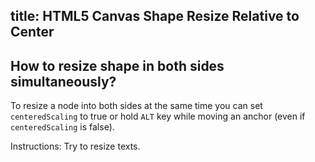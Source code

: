 title: HTML5 Canvas Shape Resize Relative to Center
---

## How to resize shape in both sides simultaneously?

To resize a node into both sides at the same time you can set `centeredScaling` to true or hold `ALT` key while moving an anchor (even if `centeredScaling` is false).

Instructions: Try to resize texts. 

<!-- {% iframe /downloads/code/select_and_transform/Centered_Scaling.html %} -->

<!-- {% include_code Konva Shape transform and selection Demo select_and_transform/Centered_Scaling.html %} -->